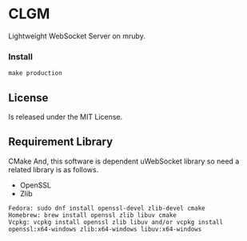 # CLGM

Lightweight WebSocket Server on mruby.


### Install

```
make production
```


## License

Is released under the MIT License.


## Requirement Library

CMake
And, this software is dependent uWebSocket library so need a related library is as follows.

- OpenSSL
- Zlib

```
Fedora: sudo dnf install openssl-devel zlib-devel cmake
Homebrew: brew install openssl zlib libuv cmake
Vcpkg: vcpkg install openssl zlib libuv and/or vcpkg install openssl:x64-windows zlib:x64-windows libuv:x64-windows
```